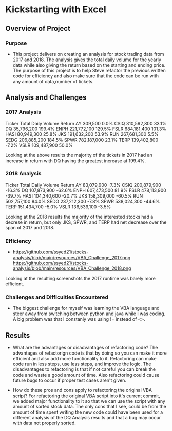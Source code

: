 # Kickstarting with Excel

## Overview of Project

### Purpose
- This project delivers on creating an analysis for stock trading data from 2017 and 2018. The analysis gives the total daily volume for the yearly data while also giving the return based on the starting and ending price. The purpose of this project is to help Steve refactor the previous written code for efficiency and also make sure that the code can be run with any amount of data,number of tickets.  

## Analysis and Challenges

### 2017 Analysis
Ticker    Total Daily Volume    Return
AY    309,500    0.0%
CSIQ    310,592,800    33.1%
DQ    35,796,200    199.4%
ENPH    221,772,100    129.5%
FSLR    684,181,400    101.3%
HASI    80,949,300    25.8%
JKS    191,632,200    53.9%
RUN    267,681,300    5.5%
SEDG    206,885,200    184.5%
SPWR    782,187,000    23.1%
TERP    139,402,800    -7.2%
VSLR    109,487,900    50.0%

Looking at the above results the majority of the tickets in 2017 had an increase in return with DQ having the greatest increase at 199.4%.

### 2018 Analysis
Ticker    Total Daily Volume    Return
AY    83,079,900    -7.3%
CSIQ    200,879,900    -16.3%
DQ    107,873,900    -62.6%
ENPH    607,473,500    81.9%
FSLR    478,113,900    -39.7%
HASI    104,340,600    -20.7%
JKS    158,309,000    -60.5%
RUN    502,757,100    84.0%
SEDG    237,212,300    -7.8%
SPWR    538,024,300    -44.6%
TERP    151,434,700    -5.0%
VSLR    136,539,100    -3.5%

Looking at the 2018 results the majority of the interested stocks had a decrese in return, but only JKS, SPWR, and TERP had net decrease over the span of 2017 and 2018.

### Efficiency
- https://github.com/ssyed21/stocks-analysis/blob/main/resources/VBA_Challenge_2017.png
https://github.com/ssyed21/stocks-analysis/blob/main/resources/VBA_Challenge_2018.png

Looking at the resulting screenshots the 2017 runtime was barely more efficient.

### Challenges and Difficulties Encountered
- The biggest challenge for myself was learning the VBA language and steer away from switching between python and java while I was coding. A big problem was that I constanly was using != instead of <>.

## Results
- What are the advantages or disadvantages of refactoring code?
The advantages of refactorign code is that by doing so you can make it more efficient and also add more functionality to it. Refactoring can make code run in less steps, use less steps, and improve the logic.
The disadvantages to refactoring is that if not careful you can break the code and waste a good amount of time. Also refactoring could cause future bugs to occur if proper test cases aren't given.

- How do these pros and cons apply to refactoring the original VBA script?
For refactoring the original VBA script into it's current commit, we added major functionality to it so that we can use the script with any amount of sorted stock data. The only cons that I see, could be from the amount of time spent writing the new code could have been used for a different analysis of the DQ Analysis results and that a bug may occur with data not properly sorted.
